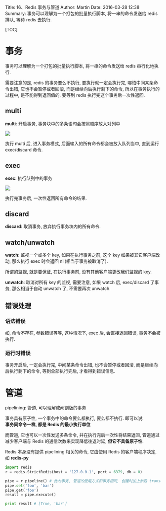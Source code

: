 Title: 16、Redis 事务与管道
Author: Martin
Date: 2016-03-28 12:38
Summary: 事务可以理解为一个打包的批量执行脚本, 将一串的命令发送给 redis 排队, 等待 redis 去执行.

[TOC]

# 事务
事务可以理解为一个打包的批量执行脚本, 将一串的命令发送给 redis 串行化地执行.

需要注意的是, redis 的事务要么不执行, 要执行就一定会执行完, 哪怕中间某条命令出错, 它也不会暂停或者回滚, 而是继续向后执行剩下的命令, 所以在事务执行的过程中, 是不能得到返回值的, 要等到 redis 执行完这个事务后一次性返回.

## multi
__multi__: 开启事务, 事务块中的多条语句会按照顺序放入对列中

![](http://i63.tinypic.com/1sbaeh.jpg)

执行 multi 后, 进入事务模式, 后面输入的所有命令都会被放入队列当中, 直到运行 exec/discard 命令.

## exec
__exec__: 执行队列中的事务

![](http://i64.tinypic.com/2wg6rfc.jpg)

执行完事务后, 一次性返回所有命令的结果.

## discard
__discard__: 取消事务, 放弃执行事务块内的所有命令.

## watch/unwatch
__watch__: 监视一个或多个 key, 如果在执行事务之前, 这个 key 如果被其它客户端改动, 那么执行 exec 时会返回 nil(相当于事务被取消了).

所谓的监视, 就是要保证, 在执行事务前, 没有其他客户端更改我们监视的 key.

__unwatch__: 取消对所有 key 的监视, 需要注意, 如果 watch 后, exec/discard 了事务, 那么相当于自动 unwatch 了, 不需要再次 unwatch.

## 错误处理
### 语法错误
如, 命令不存在, 参数错误等等, 这种情况下, exec 后, 会直接返回错误, 事务不会被执行.

### 运行时错误
事务开启后, 一定会执行完, 中间某条命令出错, 也不会暂停或者回滚, 而是继续向后执行剩下的命令, 等到全部执行完后, 才看得到错误信息.

# 管道
pipelining: 管道, 可以理解成阉割版的事务

事务具有原子性, 一个事务中的命令要么都执行, 要么都不执行. 即可以说:<br>
__事务同命令一样, 都是 Redis 的最小执行单位__

而管道, 它也可以一次性发送多条命令, 并在执行完后一次性将结果返回, 管道通过减少客户端与 Redis 的通信次数来实现降低往返时延, __但它不具备原子性__.

Redis 本身没有提供 pipelining 相关的命令, 它由使用 Redis 的客户端程序决定, 如 __redis-py__

```python
import redis
r = redis.StrictRedis(host = '127.0.0.1', port = 6379, db = 0)

pipe = r.pipeline() # 此为事务, 管道的使用方式和事务相同, 创建时加上参数 transaction = False
pipe.set('foo', 'bar')
pipe.get('foo')
result = pipe.execute()

print result # [True, 'bar']
```
